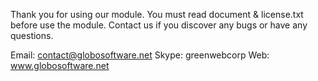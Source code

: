 Thank you for using our module.
You must read document & license.txt before use the module.
Contact us if you discover any bugs or have any questions. 

Email: contact@globosoftware.net
Skype: greenwebcorp
Web: www.globosoftware.net